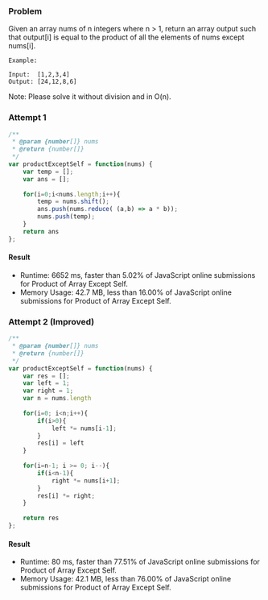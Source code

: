 ### Problem

Given an array nums of n integers where n > 1,  return an array output such that output[i] is equal to the product of all the elements of nums except nums[i].
```
Example:

Input:  [1,2,3,4]
Output: [24,12,8,6]
```
Note: Please solve it without division and in O(n).

### Attempt 1
```javascript
/**
 * @param {number[]} nums
 * @return {number[]}
 */
var productExceptSelf = function(nums) {
    var temp = [];
    var ans = [];
 
    for(i=0;i<nums.length;i++){
        temp = nums.shift();
        ans.push(nums.reduce( (a,b) => a * b));
        nums.push(temp);
    }
    return ans
};
```

#### Result
- Runtime: 6652 ms, faster than 5.02% of JavaScript online submissions for Product of Array Except Self.
- Memory Usage: 42.7 MB, less than 16.00% of JavaScript online submissions for Product of Array Except Self.

### Attempt 2 (Improved)

```javascript
/**
 * @param {number[]} nums
 * @return {number[]}
 */
var productExceptSelf = function(nums) {
    var res = [];
    var left = 1;
    var right = 1;
    var n = nums.length
    
    for(i=0; i<n;i++){
        if(i>0){
            left *= nums[i-1];
        }
        res[i] = left
    }
    
    for(i=n-1; i >= 0; i--){
        if(i<n-1){
            right *= nums[i+1];   
        }
        res[i] *= right;
    }
    
    return res
};
```
#### Result
- Runtime: 80 ms, faster than 77.51% of JavaScript online submissions for Product of Array Except Self.
- Memory Usage: 42.1 MB, less than 76.00% of JavaScript online submissions for Product of Array Except Self.
